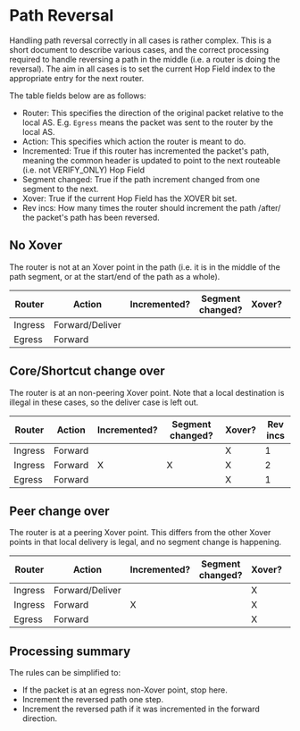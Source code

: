 # Path Reversal

Handling path reversal correctly in all cases is rather complex. This is a
short document to describe various cases, and the correct processing required
to handle reversing a path in the middle (i.e. a router is doing the reversal).
The aim in all cases is to set the current Hop Field index to the appropriate
entry for the next router.

The table fields below are as follows:

- Router: This specifies the direction of the original packet relative to the
  local AS. E.g. `Egress` means the packet was sent to the router by the local
  AS.
- Action: This specifies which action the router is meant to do.
- Incremented: True if this router has incremented the packet's path, meaning
  the common header is updated to point to the next routeable (i.e. not
  VERIFY_ONLY) Hop Field
- Segment changed: True if the path increment changed from one segment to the
  next.
- Xover: True if the current Hop Field has the XOVER bit set.
- Rev incs: How many times the router should increment the path /after/ the
  packet's path has been reversed.

## No Xover

The router is not at an Xover point in the path (i.e. it is in the middle of
the path segment, or at the start/end of the path as a whole).

| Router  | Action          | Incremented? | Segment changed? | Xover? | Rev incs |
|---------|-----------------|--------------|------------------|--------|----------|
| Ingress | Forward/Deliver |              |                  |        | 1        |
| Egress  | Forward         |              |                  |        | 0        |

## Core/Shortcut change over

The router is at an non-peering Xover point. Note that a local destination is
illegal in these cases, so the deliver case is left out.

| Router  | Action          | Incremented? | Segment changed? | Xover? | Rev incs |
|---------|-----------------|--------------|------------------|--------|----------|
| Ingress | Forward         |              |                  | X      | 1        |
| Ingress | Forward         | X            | X                | X      | 2        |
| Egress  | Forward         |              |                  | X      | 1        |

## Peer change over

The router is at a peering Xover point. This differs from the other Xover
points in that local delivery is legal, and no segment change is happening.

| Router  | Action          | Incremented? | Segment changed? | Xover? | Rev incs |
|---------|-----------------|--------------|------------------|--------|----------|
| Ingress | Forward/Deliver |              |                  | X      | 1        |
| Ingress | Forward         | X            |                  | X      | 2        |
| Egress  | Forward         |              |                  | X      | 1        |

## Processing summary

The rules can be simplified to:

- If the packet is at an egress non-Xover point, stop here.
- Increment the reversed path one step.
- Increment the reversed path if it was incremented in the forward direction.
